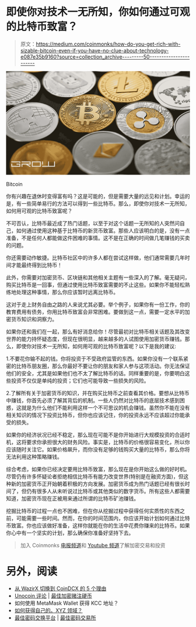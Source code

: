 # 即使你对技术一无所知，你如何通过可观的比特币致富？

> 原文：<https://medium.com/coinmonks/how-do-you-get-rich-with-sizable-bitcoin-even-if-you-have-no-clue-about-technology-e087e35b9160?source=collection_archive---------50----------------------->

![](img/a8bef07bb4c4916503cdec3306eb854a.png)

Bitcoin

你有兴趣在退休时变得富有吗？这是可能的，但是需要大量的远见和计划。幸运的是，有一些简单易行的方法可以得到一些比特币。那么，即使你对技术一无所知，如何用可观的比特币致富呢？

不可否认，比特币最近成了热门话题，以至于对这个话题一无所知的人突然问自己，如何通过使用这种基于比特币的新货币致富。那些人应该明白的是，没有一点准备，不是任何人都能做这件困难的事情。这不是在正确的时间做几笔赚钱的买卖的问题。

你还需要动作敏捷。比特币社区中的许多人都在尝试这样做，他们通常需要几年时间才能最终得到比特币！

此外，你需要对加密货币、区块链和其他相关主题有一些深入的了解。毫无疑问，购买比特币是一回事，但通过使用比特币致富需要的不止这些。如果你不能轻松熟练地处理这种事情，那么你应该暂时远离比特币。

这对于走上财务自由之路的人来说尤其必要。举个例子，如果你有一份工作，你的教育费用有债务，你用比特币致富会非常困难。要做到这一点，需要一定水平的加密货币知识和洞察力。

如果你还和我们在一起，那么有好消息给你！尽管最初对比特币相关话题及其改变世界的能力持怀疑态度，但现在很明显，越来越多的人试图使用加密货币赚钱。那么，即使你对技术一无所知，如何用可观的比特币致富呢？以下是我的建议:

1.不要花你输不起的钱。你将投资于不受政府监管的东西。如果你没有一个联系紧密的比特币朋友圈，那么你最好不要让你的朋友和家人参与这项活动。你无法保证他们的安全，尤其是如果他们也不太了解比特币的话。同样重要的是，你要明白这些投资不仅仅是单纯的投资；它们也可能导致一些损失的风险。

2.了解所有关于加密货币的知识，并在购买比特币之前查看其价格。要想从比特币中赚钱，你首先必须了解其背后的机制。一些人仍然对比特币的底层技术感到困惑，这就是为什么他们不能利用这样一个不可思议的机会赚钱。虽然你不能在没有相关知识的情况下投资比特币，但你也应该记住，你的投资永远不应该超过你能承受的损失。

如果你的经济状况已经不稳定，那么现在可能不是你开始进行大规模投资的合适时机，这将要求你承担很大的财务风险。事实是，比特币的价格很容易变化，所以你应该随时关注它。如果价格飙升，而你没有足够的钱购买大量的比特币，那么你将无法利用这种策略赚钱。

综合考虑，如果你已经决定要用比特币致富，那么现在是你开始这么做的好时机。尽管仍有许多怀疑论者拒绝相信比特币有能力改变世界(特别是在融资方面)，但这种新的加密货币正开始朝着积极的方向发展。加密货币成为热门话题已经有很长时间了，但仍有很多人从未听说过比特币或其他类似的数字货币。所有这些人都需要知道，加密货币现在正被用来通过所谓的比特币矿池赚钱。

挖掘比特币的过程一点也不困难，但在你从挖掘过程中获得任何实质性的东西之前，可能需要一些时间。然而，在你的时间范围内，你应该开始计划如何通过比特币致富。你也应该做好准备，这样你就能在你的生活中花费你赚来的比特币。如果你心中有一个坚实的计划，那么确保你准备好坚持下去。

> 加入 Coinmonks [电报频道](https://t.me/coincodecap)和 [Youtube 频道](https://www.youtube.com/c/coinmonks/videos)了解加密交易和投资

# 另外，阅读

*   [从 WazirX 切换到 CoinDCX 的 5 个理由](https://coincodecap.com/reasons-to-switch-from-wazirx-to-coindcx)
*   [Unocoin 评论](https://coincodecap.com/unocoin-review) | [最佳加密赌注硬币](https://coincodecap.com/best-crypto-staking-coins)
*   如何使用 MetaMask Wallet 获得 KCC 地址？
*   [如何获得自己的。XYZ 领域？](https://coincodecap.com/xyz-domain)
*   [最佳密码交换平台](https://coincodecap.com/best-crypto-swap-platforms) | [最佳密码交易所](https://coincodecap.com/crypto-exchange)